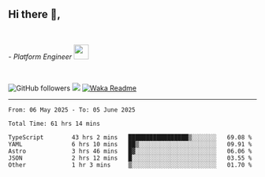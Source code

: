 <h2>Hi there  👋,</h2> </br>

<p><em>- Platform Engineer <img src="https://media.giphy.com/media/WUlplcMpOCEmTGBtBW/giphy.gif" width="30"> 
</em></p></br>


<!--[![Linkedin: prandogabriel](https://img.shields.io/badge/-prandogabriel-blue?style=flat-square&logo=Linkedin&logoColor=white&link=https://www.linkedin.com/in/prandogabriel/)](https://www.linkedin.com/in/prandogabriel)-->
![GitHub followers](https://img.shields.io/github/followers/prandogabriel?label=Follow&style=social)
![](https://komarev.com/ghpvc/?username=prandogabriel)
[![Waka Readme](https://github.com/prandogabriel/prandogabriel/actions/workflows/update-stats.yml.yml/badge.svg)](https://github.com/prandogabriel/prandogabriel/actions/workflows/update-stats.yml.yml)

---

<!--START_SECTION:waka-->

```golang
From: 06 May 2025 - To: 05 June 2025

Total Time: 61 hrs 14 mins

TypeScript        43 hrs 2 mins   █████████████████▒░░░░░░░   69.08 %
YAML              6 hrs 10 mins   ██▒░░░░░░░░░░░░░░░░░░░░░░   09.91 %
Astro             3 hrs 46 mins   █▓░░░░░░░░░░░░░░░░░░░░░░░   06.06 %
JSON              2 hrs 12 mins   █░░░░░░░░░░░░░░░░░░░░░░░░   03.55 %
Other             1 hr 3 mins     ▒░░░░░░░░░░░░░░░░░░░░░░░░   01.70 %
```

<!--END_SECTION:waka-->
